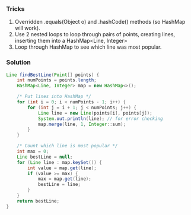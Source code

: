 ### Tricks

1. Overridden .equals(Object o) and .hashCode() methods (so HashMap will work).
2. Use 2 nested loops to loop through pairs of points, creating lines, inserting them into a HashMap<Line, Integer>
3. Loop through HashMap to see which line was most popular.

### Solution

```java
Line findBestLine(Point[] points) {
    int numPoints = points.length;
    HashMap<Line, Integer> map = new HashMap<>();

    /* Put lines into HashMap */
    for (int i = 0; i < numPoints - 1; i++) {
        for (int j = i + 1; j < numPoints; j++) {
            Line line = new Line(points[i], points[j]);
            System.out.println(line); // for error checking
            map.merge(line, 1, Integer::sum);
        }
    }

    /* Count which line is most popular */
    int max = 0;
    Line bestLine = null;
    for (Line line : map.keySet()) {
        int value = map.get(line);
        if (value >= max) {
            max = map.get(line);
            bestLine = line;
        }
    }
    return bestLine;
}
```
